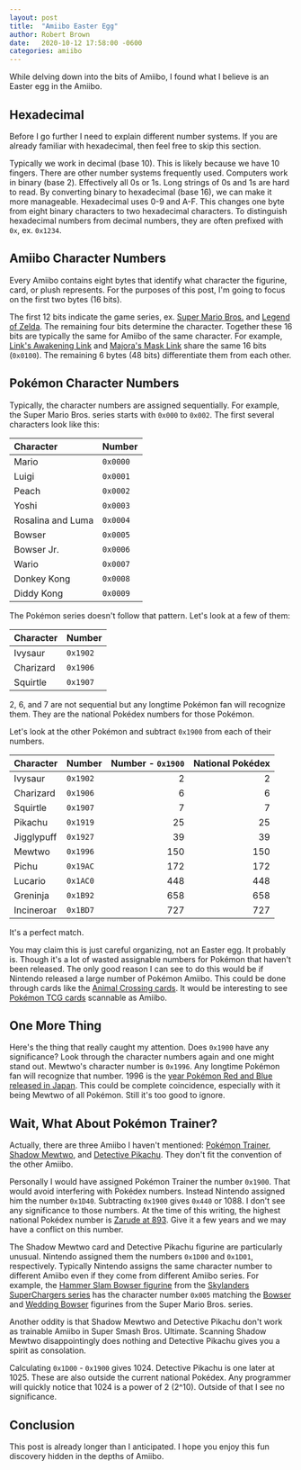```yaml
---
layout: post
title:  "Amiibo Easter Egg"
author: Robert Brown
date:   2020-10-12 17:58:00 -0600
categories: amiibo
---
```

While delving down into the bits of Amiibo, I found what I believe is an Easter egg in the Amiibo.

## Hexadecimal

Before I go further I need to explain different number systems. If you are already familiar with hexadecimal, then feel free to skip this section.

Typically we work in decimal (base 10). This is likely because we have 10 fingers. There are other number systems frequently used. Computers work in binary (base 2). Effectively all 0s or 1s. Long strings of 0s and 1s are hard to read. By converting binary to hexadecimal (base 16), we can make it more manageable. Hexadecimal uses 0-9 and A-F. This changes one byte from eight binary characters to two hexadecimal characters. To distinguish hexadecimal numbers from decimal numbers, they are often prefixed with `0x`, ex. `0x1234`.

## Amiibo Character Numbers

Every Amiibo contains eight bytes that identify what character the figurine, card, or plush represents. For the purposes of this post, I'm going to focus on the first two bytes (16 bits).

The first 12 bits indicate the game series, ex. [Super Mario Bros.](https://amiibo.life/amiibo/super-smash-bros) and [Legend of Zelda](https://amiibo.life/amiibo/the-legend-of-zelda). The remaining four bits determine the character. Together these 16 bits are typically the same for Amiibo of the same character. For example, [Link's Awakening Link](https://amiibo.life/amiibo/the-legend-of-zelda/link-link-s-awakening) and [Majora's Mask Link](https://amiibo.life/amiibo/the-legend-of-zelda/link-majora-s-mask) share the same 16 bits (`0x0100`). The remaining 6 bytes (48 bits) differentiate them from each other.

## Pokémon Character Numbers

Typically, the character numbers are assigned sequentially. For example, the Super Mario Bros. series starts with `0x000` to `0x002`. The first several characters look like this:

| Character | Number |
|:---|:---|
| Mario | `0x0000` |
| Luigi | `0x0001` |
| Peach | `0x0002` |
| Yoshi | `0x0003` |
| Rosalina and Luma | `0x0004` |
| Bowser | `0x0005` |
| Bowser Jr. | `0x0006` |
| Wario | `0x0007` |
| Donkey Kong | `0x0008` |
| Diddy Kong | `0x0009` |

The Pokémon series doesn't follow that pattern. Let's look at a few of them:

| Character | Number |
|:---|:---|
| Ivysaur | `0x1902` |
| Charizard | `0x1906` |
| Squirtle | `0x1907` |

2, 6, and 7 are not sequential but any longtime Pokémon fan will recognize them. They are the national Pokédex numbers for those Pokémon.

Let's look at the other Pokémon and subtract `0x1900` from each of their numbers.

| Character | Number | Number - `0x1900` | National Pokédex |
|:---|:---|---:|---:|
| Ivysaur | `0x1902` | 2 | 2 |
| Charizard | `0x1906` | 6 | 6 |
| Squirtle | `0x1907` | 7 | 7 |
| Pikachu | `0x1919` | 25 | 25 |
| Jigglypuff | `0x1927` | 39 | 39 |
| Mewtwo | `0x1996` | 150 | 150 |
| Pichu | `0x19AC` | 172 | 172 |
| Lucario | `0x1AC0` | 448 | 448 |
| Greninja | `0x1B92` | 658 | 658 |
| Incineroar | `0x1BD7` | 727 | 727 |

It's a perfect match.

You may claim this is just careful organizing, not an Easter egg. It probably is. Though it's a lot of wasted assignable numbers for Pokémon that haven't been released. The only good reason I can see to do this would be if Nintendo released a large number of Pokémon Amiibo. This could be done through cards like the [Animal Crossing cards](https://amiibo.life/amiibo/animal-crossing-cards-series-1). It would be interesting to see [Pokémon TCG cards](https://en.wikipedia.org/wiki/Pokémon_Trading_Card_Game) scannable as Amiibo.

## One More Thing

Here's the thing that really caught my attention. Does `0x1900` have any significance? Look through the character numbers again and one might stand out. Mewtwo's character number is `0x1996`. Any longtime Pokémon fan will recognize that number. 1996 is the [year Pokémon Red and Blue released in Japan](https://en.wikipedia.org/wiki/Pokémon_Red_and_Blue). This could be complete coincidence, especially with it being Mewtwo of all Pokémon. Still it's too good to ignore.

## Wait, What About Pokémon Trainer?

Actually, there are three Amiibo I haven't mentioned: [Pokémon Trainer](https://amiibo.life/amiibo/super-smash-bros/pokemon-trainer), [Shadow Mewtwo](https://amiibo.life/amiibo/pokemon/shadow-mewtwo), and [Detective Pikachu](https://amiibo.life/amiibo/pokemon/detective-pikachu). They don't fit the convention of the other Amiibo.

Personally I would have assigned Pokémon Trainer the number `0x1900`. That would avoid interfering with Pokédex numbers. Instead Nintendo assigned him the number `0x1D40`. Subtracting `0x1900` gives `0x440` or 1088. I don't see any significance to those numbers. At the time of this writing, the highest national Pokédex number is [Zarude at 893](https://bulbapedia.bulbagarden.net/wiki/Zarude_%28Pokémon%29). Give it a few years and we may have a conflict on this number.

The Shadow Mewtwo card and Detective Pikachu figurine are particularly unusual. Nintendo assigned them the numbers `0x1D00` and `0x1D01`, respectively. Typically Nintendo assigns the same character number to different Amiibo even if they come from different Amiibo series. For example, the [Hammer Slam Bowser figurine](https://amiibo.life/amiibo/skylanders-superchargers/hammer-slam-bowser) from the [Skylanders SuperChargers series](https://amiibo.life/amiibo/skylanders-superchargers) has the character number `0x005` matching the [Bowser](https://amiibo.life/amiibo/super-mario/bowser) and [Wedding Bowser](https://amiibo.life/amiibo/super-mario/bowser-wedding-outfit) figurines from the Super Mario Bros. series.

Another oddity is that Shadow Mewtwo and Detective Pikachu don't work as trainable Amiibo in Super Smash Bros. Ultimate. Scanning Shadow Mewtwo disappointingly does nothing and Detective Pikachu gives you a spirit as consolation.

Calculating `0x1D00` - `0x1900` gives 1024. Detective Pikachu is one later at 1025. These are also outside the current national Pokédex. Any programmer will quickly notice that 1024 is a power of 2 (2^10). Outside of that I see no significance.

## Conclusion

This post is already longer than I anticipated. I hope you enjoy this fun discovery hidden in the depths of Amiibo.
